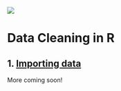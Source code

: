 ![](https://i.imgur.com/pQnaXWb.png)
# Data Cleaning in R

## 1. [Importing data](https://rpubs.com/jamiekerlin/just-a-lady-coder-importing-data)

More coming soon!

